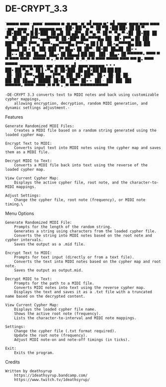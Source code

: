# DE-CRYPT_3.3

·▄▄▄▄  ▄▄▄ . ▄▄▄· ▄▄▄▄▄ ▄ .▄.▄▄ ·  ▄· ▄▌▄▄▄  ▄• ▄▌ ▄▄▄·     ▄▄▄·▄▄▄  ▄▄▄ ..▄▄ · ▄▄▄ . ▐ ▄ ▄▄▄▄▄.▄▄ · 
██▪ ██ ▀▄.▀·▐█ ▀█ •██  ██▪▐█▐█ ▀. ▐█▪██▌▀▄ █·█▪██▌▐█ ▄█    ▐█ ▄█▀▄ █·▀▄.▀·▐█ ▀. ▀▄.▀·•█▌▐█•██  ▐█ ▀. 
▐█· ▐█▌▐▀▀▪▄▄█▀▀█  ▐█.▪██▀▐█▄▀▀▀█▄▐█▌▐█▪▐▀▀▄ █▌▐█▌ ██▀·     ██▀·▐▀▀▄ ▐▀▀▪▄▄▀▀▀█▄▐▀▀▪▄▐█▐▐▌ ▐█.▪▄▀▀▀█▄
██. ██ ▐█▄▄▌▐█ ▪▐▌ ▐█▌·██▌▐▀▐█▄▪▐█ ▐█▀·.▐█•█▌▐█▄█▌▐█▪·•    ▐█▪·•▐█•█▌▐█▄▄▌▐█▄▪▐█▐█▄▄▌██▐█▌ ▐█▌·▐█▄▪▐█
▀▀▀▀▀•  ▀▀▀  ▀  ▀  ▀▀▀ ▀▀▀ · ▀▀▀▀   ▀ • .▀  ▀ ▀▀▀ .▀       .▀   .▀  ▀ ▀▀▀  ▀▀▀▀  ▀▀▀ ▀▀ █▪ ▀▀▀  ▀▀▀▀ 
·▄▄▄▄  ▄▄▄ . ▄▄· ▄▄▄   ▄· ▄▌ ▄▄▄·▄▄▄▄▄    ▪  ▪  ▪                                                    
██▪ ██ ▀▄.▀·▐█ ▌▪▀▄ █·▐█▪██▌▐█ ▄█•██      ██ ██ ██                                                   
▐█· ▐█▌▐▀▀▪▄██ ▄▄▐▀▀▄ ▐█▌▐█▪ ██▀· ▐█.▪    ▐█·▐█·▐█·                                                  
██. ██ ▐█▄▄▌▐███▌▐█•█▌ ▐█▀·.▐█▪·• ▐█▌·    ▐█▌▐█▌▐█▌                                                  
▀▀▀▀▀•  ▀▀▀ ·▀▀▀ .▀  ▀  ▀ • .▀    ▀▀▀     ▀▀▀▀▀▀▀▀▀                                                  

	-DE-CRYPT 3.3 converts text to MIDI notes and back using customizable cypher mappings, 
		allowing encryption, decryption, random MIDI generation, and dynamic settings adjustment.-

Features

    Generate Randomized MIDI Files:
        Creates a MIDI file based on a random string generated using the loaded cypher map.

    Encrypt Text to MIDI:
        Converts input text into MIDI notes using the cypher map and saves them as a MIDI file.

    Decrypt MIDI to Text:
        Converts a MIDI file back into text using the reverse of the loaded cypher map.

    View Current Cypher Map:
        Displays the active cypher file, root note, and the character-to-MIDI mappings.

    Adjust Settings:
        Change the cypher file, root note (frequency), or MIDI note timing.\

Menu Options

    Generate Randomized MIDI File:
        Prompts for the length of the random string.
        Generates a string using characters from the loaded cypher file.
        Converts the string into MIDI notes based on the root note and cypher intervals.
        Saves the output as a .mid file.

    Encrypt Text to MIDI:
        Prompts for text input (directly or from a text file).
        Converts the text into MIDI notes based on the cypher map and root note.
        Saves the output as output.mid.

    Decrypt MIDI to Text:
        Prompts for the path to a MIDI file.
        Converts MIDI notes into text using the reverse cypher map.
        Displays the text and saves it as a .txt file with a truncated name based on the decrypted content.

    View Current Cypher Map:
        Displays the loaded cypher file name.
        Shows the active root note (frequency).
        Lists the character-to-interval and MIDI note mappings.

    Settings:
        Change the cypher file (.txt format required).
        Update the root note (frequency).
        Adjust MIDI note-on and note-off timings (in ticks).

    Exit:
        Exits the program.
		
Credits

	Written by deathsyrup
		https://1deathsyrup.bandcamp.com/
		https://www.twitch.tv/1deathsyrup/
